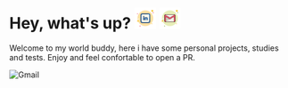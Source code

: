 # Hey, what's up? [<img src="https://github.com/alissonzampietro/alissonzampietro/blob/master/linkedin_logo.svg" target="_blank" width="38" alt="Linkedin">](https://www.linkedin.com/in/alissonzampietro) [<img src="https://github.com/alissonzampietro/alissonzampietro/blob/master/gmail_logo.svg" width="38" alt="Gmail">](mailto:alissonzampietro@gmail.com)

Welcome to my world buddy, here i have some personal projects, studies and tests.
Enjoy and feel confortable to open a PR.

<img src="https://media.giphy.com/media/9HBduC3ZIgrG8/source.gif" width="875" alt="Gmail">